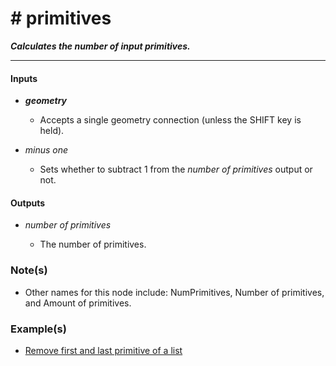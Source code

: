 # # primitives

**_Calculates the number of input primitives._**

---


#### Inputs

* **_geometry_**

  * Accepts a single geometry connection (unless the SHIFT key is held).

* _minus one_

  * Sets whether to subtract 1 from the _number of primitives_ output or not.


#### Outputs

* _number of primitives_

  * The number of primitives.


### Note(s)

* Other names for this node include: NumPrimitives, Number of primitives, and Amount of primitives.


### Example(s)

* <a href="https://creator.trimble.com/graph?assetURI=whp:a139e58d-add3-42ee-a461-f458268a8b72&version=latest" target="_blank">Remove first and last primitive of a list</a>
